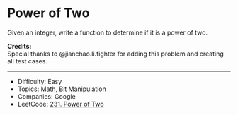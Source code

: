 # Power of Two

Given an integer, write a function to determine if it is a power of two.

**Credits:**  
Special thanks to @jianchao.li.fighter for adding this problem and creating all test cases.

---

* Difficulty: Easy
* Topics: Math, Bit Manipulation
* Companies: Google
* LeetCode: [231. Power of Two](https://leetcode.com/problems/power-of-two/description/)
